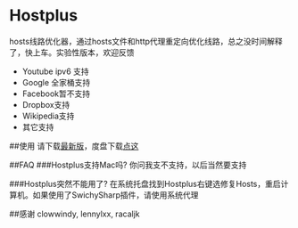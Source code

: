 # Hostplus
hosts线路优化器，通过hosts文件和http代理重定向优化线路，总之没时间解释了，快上车。实验性版本，欢迎反馈

*   Youtube ipv6 支持
*   Google 全家桶支持
*   Facebook暂不支持
*   Dropbox支持
*   Wikipedia支持
*   其它支持

##使用
请下载[最新版](https://github.com/banben/Hostplus/releases)，度盘下载[点这](http://pan.baidu.com/s/1i4EJJiH)

##FAQ
###Hostplus支持Mac吗?
你问我支不支持，以后当然要支持

###Hostplus突然不能用了?
在系统托盘找到Hostplus右键选修复Hosts，重启计算机。如果使用了SwichySharp插件，请使用系统代理

##感谢
clowwindy, lennylxx, racaljk
